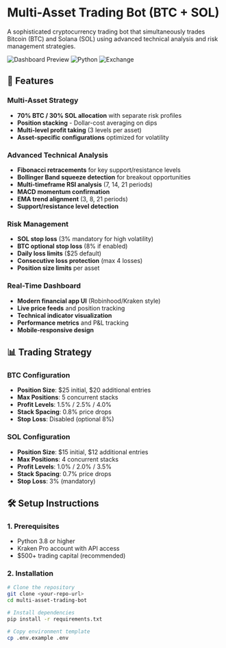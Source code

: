 # Multi-Asset Trading Bot (BTC + SOL)

A sophisticated cryptocurrency trading bot that simultaneously trades Bitcoin (BTC) and Solana (SOL) using advanced technical analysis and risk management strategies.

![Dashboard Preview](https://img.shields.io/badge/Dashboard-Live%20Web%20Interface-brightgreen)
![Python](https://img.shields.io/badge/Python-3.8%2B-blue)
![Exchange](https://img.shields.io/badge/Exchange-Kraken-purple)

## 🚀 Features

### **Multi-Asset Strategy**
- **70% BTC / 30% SOL allocation** with separate risk profiles
- **Position stacking** - Dollar-cost averaging on dips
- **Multi-level profit taking** (3 levels per asset)
- **Asset-specific configurations** optimized for volatility

### **Advanced Technical Analysis**
- **Fibonacci retracements** for key support/resistance levels
- **Bollinger Band squeeze detection** for breakout opportunities
- **Multi-timeframe RSI analysis** (7, 14, 21 periods)
- **MACD momentum confirmation**
- **EMA trend alignment** (3, 8, 21 periods)
- **Support/resistance level detection**

### **Risk Management**
- **SOL stop loss** (3% mandatory for high volatility)
- **BTC optional stop loss** (8% if enabled)
- **Daily loss limits** ($25 default)
- **Consecutive loss protection** (max 4 losses)
- **Position size limits** per asset

### **Real-Time Dashboard**
- **Modern financial app UI** (Robinhood/Kraken style)
- **Live price feeds** and position tracking
- **Technical indicator visualization**
- **Performance metrics** and P&L tracking
- **Mobile-responsive design**

## 📊 Trading Strategy

### **BTC Configuration**
- **Position Size**: $25 initial, $20 additional entries
- **Max Positions**: 5 concurrent stacks
- **Profit Levels**: 1.5% / 2.5% / 4.0%
- **Stack Spacing**: 0.8% price drops
- **Stop Loss**: Disabled (optional 8%)

### **SOL Configuration**
- **Position Size**: $15 initial, $12 additional entries
- **Max Positions**: 4 concurrent stacks
- **Profit Levels**: 1.0% / 2.0% / 3.5%
- **Stack Spacing**: 0.7% price drops
- **Stop Loss**: 3% (mandatory)

## 🛠️ Setup Instructions

### **1. Prerequisites**
- Python 3.8 or higher
- Kraken Pro account with API access
- $500+ trading capital (recommended)

### **2. Installation**

```bash
# Clone the repository
git clone <your-repo-url>
cd multi-asset-trading-bot

# Install dependencies
pip install -r requirements.txt

# Copy environment template
cp .env.example .env
